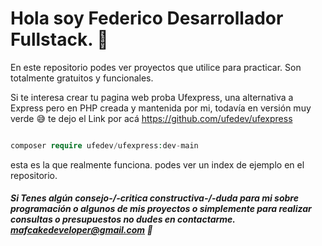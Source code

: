 # Hola soy Federico Desarrollador Fullstack. :wave:

En este repositorio podes ver proyectos que utilice para practicar. Son totalmente gratuitos y funcionales.

Si te interesa crear tu pagina web proba Ufexpress, una alternativa a Express pero en PHP creada y mantenida por mi, todavía en versión muy verde :sweat_smile:
te dejo el Link por acá https://github.com/ufedev/ufexpress

```php

composer require ufedev/ufexpress:dev-main

```
esta es la que realmente funciona. podes ver un index de ejemplo en el repositorio.


##### Si Tenes algún ___consejo___-/-___critica constructiva___-/-___duda___ para mi sobre programación o algunos de mis proyectos o simplemente para realizar consultas o presupuestos no dudes en contactarme. mafcakedeveloper@gmail.com  :speech_balloon:
